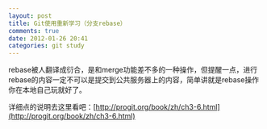 ```yaml
---
layout: post
title: Git使用重新学习（分支rebase）
comments: true
date: 2012-01-26 20:41
categories: git study
---
```


rebase被人翻译成衍合，是和merge功能差不多的一种操作，但提醒一点，进行rebase的内容一定不可以是提交到公共服务器上的内容，简单讲就是rebase操作你在本地自己玩就好了。

详细点的说明去这里看吧：[http://progit.org/book/zh/ch3-6.html](http://progit.org/book/zh/ch3-6.html)